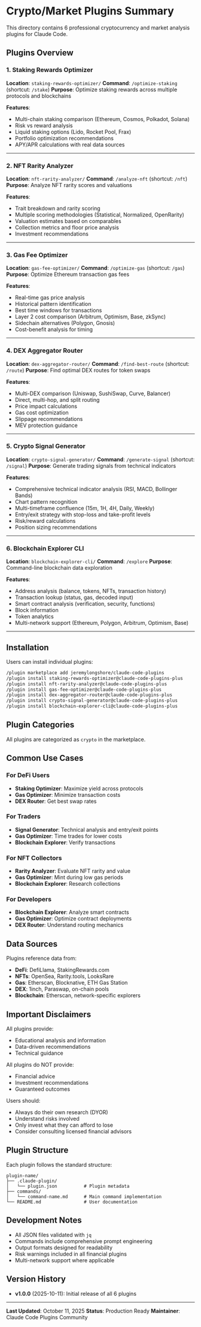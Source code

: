 # Crypto/Market Plugins Summary

This directory contains 6 professional cryptocurrency and market analysis plugins for Claude Code.

## Plugins Overview

### 1. Staking Rewards Optimizer
**Location**: `staking-rewards-optimizer/`
**Command**: `/optimize-staking` (shortcut: `/stake`)
**Purpose**: Optimize staking rewards across multiple protocols and blockchains

**Features**:
- Multi-chain staking comparison (Ethereum, Cosmos, Polkadot, Solana)
- Risk vs reward analysis
- Liquid staking options (Lido, Rocket Pool, Frax)
- Portfolio optimization recommendations
- APY/APR calculations with real data sources

---

### 2. NFT Rarity Analyzer
**Location**: `nft-rarity-analyzer/`
**Command**: `/analyze-nft` (shortcut: `/nft`)
**Purpose**: Analyze NFT rarity scores and valuations

**Features**:
- Trait breakdown and rarity scoring
- Multiple scoring methodologies (Statistical, Normalized, OpenRarity)
- Valuation estimates based on comparables
- Collection metrics and floor price analysis
- Investment recommendations

---

### 3. Gas Fee Optimizer
**Location**: `gas-fee-optimizer/`
**Command**: `/optimize-gas` (shortcut: `/gas`)
**Purpose**: Optimize Ethereum transaction gas fees

**Features**:
- Real-time gas price analysis
- Historical pattern identification
- Best time windows for transactions
- Layer 2 cost comparison (Arbitrum, Optimism, Base, zkSync)
- Sidechain alternatives (Polygon, Gnosis)
- Cost-benefit analysis for timing

---

### 4. DEX Aggregator Router
**Location**: `dex-aggregator-router/`
**Command**: `/find-best-route` (shortcut: `/route`)
**Purpose**: Find optimal DEX routes for token swaps

**Features**:
- Multi-DEX comparison (Uniswap, SushiSwap, Curve, Balancer)
- Direct, multi-hop, and split routing
- Price impact calculations
- Gas cost optimization
- Slippage recommendations
- MEV protection guidance

---

### 5. Crypto Signal Generator
**Location**: `crypto-signal-generator/`
**Command**: `/generate-signal` (shortcut: `/signal`)
**Purpose**: Generate trading signals from technical indicators

**Features**:
- Comprehensive technical indicator analysis (RSI, MACD, Bollinger Bands)
- Chart pattern recognition
- Multi-timeframe confluence (15m, 1H, 4H, Daily, Weekly)
- Entry/exit strategy with stop-loss and take-profit levels
- Risk/reward calculations
- Position sizing recommendations

---

### 6. Blockchain Explorer CLI
**Location**: `blockchain-explorer-cli/`
**Command**: `/explore`
**Purpose**: Command-line blockchain data exploration

**Features**:
- Address analysis (balance, tokens, NFTs, transaction history)
- Transaction lookup (status, gas, decoded input)
- Smart contract analysis (verification, security, functions)
- Block information
- Token analytics
- Multi-network support (Ethereum, Polygon, Arbitrum, Optimism, Base)

---

## Installation

Users can install individual plugins:

```bash
/plugin marketplace add jeremylongshore/claude-code-plugins
/plugin install staking-rewards-optimizer@claude-code-plugins-plus
/plugin install nft-rarity-analyzer@claude-code-plugins-plus
/plugin install gas-fee-optimizer@claude-code-plugins-plus
/plugin install dex-aggregator-router@claude-code-plugins-plus
/plugin install crypto-signal-generator@claude-code-plugins-plus
/plugin install blockchain-explorer-cli@claude-code-plugins-plus
```

## Plugin Categories

All plugins are categorized as `crypto` in the marketplace.

## Common Use Cases

### For DeFi Users
- **Staking Optimizer**: Maximize yield across protocols
- **Gas Optimizer**: Minimize transaction costs
- **DEX Router**: Get best swap rates

### For Traders
- **Signal Generator**: Technical analysis and entry/exit points
- **Gas Optimizer**: Time trades for lower costs
- **Blockchain Explorer**: Verify transactions

### For NFT Collectors
- **Rarity Analyzer**: Evaluate NFT rarity and value
- **Gas Optimizer**: Mint during low gas periods
- **Blockchain Explorer**: Research collections

### For Developers
- **Blockchain Explorer**: Analyze smart contracts
- **Gas Optimizer**: Optimize contract deployments
- **DEX Router**: Understand routing mechanics

## Data Sources

Plugins reference data from:
- **DeFi**: DefiLlama, StakingRewards.com
- **NFTs**: OpenSea, Rarity.tools, LooksRare
- **Gas**: Etherscan, Blocknative, ETH Gas Station
- **DEX**: 1inch, Paraswap, on-chain pools
- **Blockchain**: Etherscan, network-specific explorers

## Important Disclaimers

All plugins provide:
-  Educational analysis and information
-  Data-driven recommendations
-  Technical guidance

All plugins do NOT provide:
-  Financial advice
-  Investment recommendations
-  Guaranteed outcomes

Users should:
- Always do their own research (DYOR)
- Understand risks involved
- Only invest what they can afford to lose
- Consider consulting licensed financial advisors

## Plugin Structure

Each plugin follows the standard structure:
```
plugin-name/
├── .claude-plugin/
│   └── plugin.json          # Plugin metadata
├── commands/
│   └── command-name.md      # Main command implementation
└── README.md                # User documentation
```

## Development Notes

- All JSON files validated with `jq`
- Commands include comprehensive prompt engineering
- Output formats designed for readability
- Risk warnings included in all financial plugins
- Multi-network support where applicable

## Version History

- **v1.0.0** (2025-10-11): Initial release of all 6 plugins

---

**Last Updated**: October 11, 2025
**Status**: Production Ready
**Maintainer**: Claude Code Plugins Community
